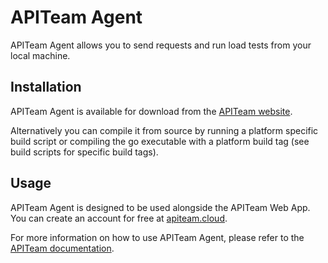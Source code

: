 # APITeam Agent

APITeam Agent allows you to send requests and run load tests from your local machine.

## Installation

APITeam Agent is available for download from the [APITeam website](https://apiteam.cloud/agent).

Alternatively you can compile it from source by running a platform specific build script or compiling the go executable with a platform build tag (see build scripts for specific build tags).

## Usage

APITeam Agent is designed to be used alongside the APITeam Web App. You can create an account for free at [apiteam.cloud](https://apiteam.cloud).

For more information on how to use APITeam Agent, please refer to the [APITeam documentation](https://apiteam.cloud/docs).
